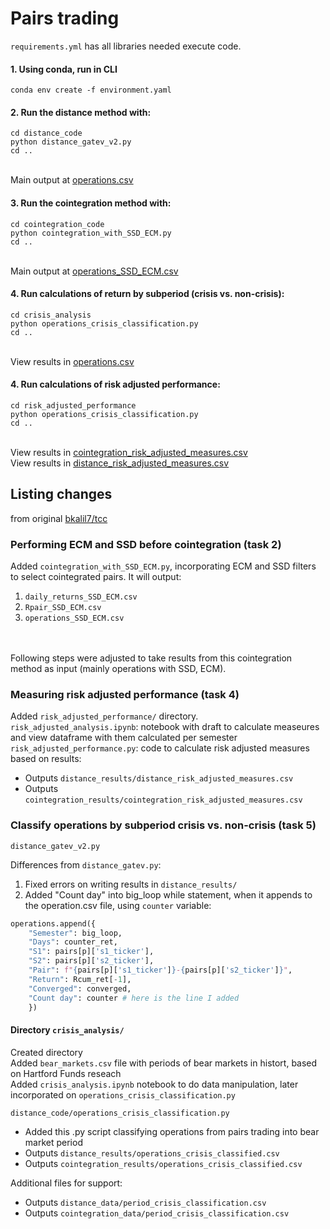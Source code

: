 # Pairs trading

`requirements.yml` has all libraries needed execute code.

#### 1. Using conda, run in CLI
```console
conda env create -f environment.yaml
```
#### 2. Run the distance method with:
```console
cd distance_code
python distance_gatev_v2.py
cd ..
```
<br> Main output at [operations.csv](https://github.com/pietro-bottega/pairs_trading_crisis/blob/master/distance_results/operations.csv)

#### 3. Run the cointegration method with:
```console
cd cointegration_code
python cointegration_with_SSD_ECM.py
cd ..
```
<br> Main output at [operations_SSD_ECM.csv](https://github.com/pietro-bottega/pairs_trading_crisis/blob/master/cointegration_results/operations_SSD_ECM.csv)

#### 4. Run calculations of return by subperiod (crisis vs. non-crisis):
```console
cd crisis_analysis
python operations_crisis_classification.py
cd ..
```
<br> View results in [operations.csv](https://github.com/pietro-bottega/pairs_trading_crisis/tree/master/crisis_analysis/crisis_subperiods_comparison.png)

#### 4. Run calculations of risk adjusted performance:
```console
cd risk_adjusted_performance
python operations_crisis_classification.py
cd ..
```
<Br>View results in [cointegration_risk_adjusted_measures.csv](https://github.com/pietro-bottega/pairs_trading_crisis/blob/master/cointegration_results/cointegration_risk_adjusted_measures.csv)
<br>View results in [distance_risk_adjusted_measures.csv](https://github.com/pietro-bottega/pairs_trading_crisis/blob/master/distance_results/distance_risk_adjusted_measures.csv)


## Listing changes
from original [bkalil7/tcc](https://github.com/bkalil7/tcc/tree/main)

### Performing ECM and SSD before cointegration (task 2)

Added `cointegration_with_SSD_ECM.py`, incorporating ECM and SSD filters to select cointegrated pairs. It will output:
1. `daily_returns_SSD_ECM.csv`
2. `Rpair_SSD_ECM.csv`
3. `operations_SSD_ECM.csv`
<br>
<br>Following steps were adjusted to take results from this cointegration method as input (mainly operations with SSD, ECM).

### Measuring risk adjusted performance (task 4)

Added `risk_adjusted_performance/` directory.
<br>`risk_adjusted_analysis.ipynb`: notebook with draft to calculate measeures and view dataframe with them calculated per semester
<br>`risk_adjusted_performance.py`: code to calculate risk adjusted measures based on results:
- Outputs `distance_results/distance_risk_adjusted_measures.csv`
- Outputs `cointegration_results/cointegration_risk_adjusted_measures.csv`


### Classify operations by subperiod crisis vs. non-crisis (task 5)

`distance_gatev_v2.py`

Differences from `distance_gatev.py`:
1. Fixed errors on writing results in `distance_results/`
2. Added "Count day" into big_loop while statement, when it appends to the operation.csv file, using `counter` variable:

```python
operations.append({
    "Semester": big_loop,
    "Days": counter_ret,
    "S1": pairs[p]['s1_ticker'],
    "S2": pairs[p]['s2_ticker'],
    "Pair": f"{pairs[p]['s1_ticker']}-{pairs[p]['s2_ticker']}",
    "Return": Rcum_ret[-1],
    "Converged": converged,
    "Count day": counter # here is the line I added
    })
```

#### Directory `crisis_analysis/`

Created directory
<br> Added `bear_markets.csv` file with periods of bear markets in histort, based on Hartford Funds reseach
<br> Added `crisis_analysis.ipynb` notebook to do data manipulation, later incorporated on `operations_crisis_classification.py`
    
`distance_code/operations_crisis_classification.py`
- Added this .py script classifying operations from pairs trading into bear market period
- Outputs `distance_results/operations_crisis_classified.csv`
- Outputs `cointegration_results/operations_crisis_classified.csv`
        
Additional files for support:        
- Outputs `distance_data/period_crisis_classification.csv`
- Outputs `cointegration_data/period_crisis_classification.csv`